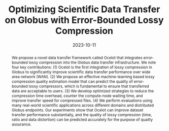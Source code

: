 ---
title: Optimizing Scientific Data Transfer on Globus with Error-Bounded Lossy Compression
authors: Yuanjian Liu, Sheng Di, Kyle Chard, Ian Foster, Franck Cappello
date: 2023-10-11
abstract: |
 We propose a novel data transfer framework called Ocelot that integrates error-bounded lossy compression into the Globus data transfer infrastructure. We note four key contributions: (1) Ocelot is the first integration of lossy compression in Globus to significantly improve scientific data transfer performance over wide area network (WAN). (2) We propose an effective machine-learning based lossy compression quality estimation model that can predict the quality of error-bounded lossy compressors, which is fundamental to ensure that transferred data are acceptable to users. (3) We develop optimized strategies to reduce the compression time overhead, counter the compute-node waiting time, and improve transfer speed for compressed files. (4) We perform evaluations using many real-world scientific applications across different domains and distributed Globus endpoints. Our experiments show that Ocelot can improve dataset transfer performance substantially, and the quality of lossy compression (time, ratio and data distortion) can be predicted accurately for the purpose of quality assurance.
link: https://ieeexplore.ieee.org/abstract/document/10272494
pdf: /files/2023ICDCS-preprint.pdf
code: https://github.com/legendPerceptor/Ocelot
bibtex_id: yuanjian2023icdcs
venue: ICDCS 2023
bibtex: |
  @INPROCEEDINGS{10272494,
  author={Liu, Yuanjian and Di, Sheng and Chard, Kyle and Foster, Ian and Cappello, Franck},
  booktitle={2023 IEEE 43rd International Conference on Distributed Computing Systems (ICDCS)}, 
  title={Optimizing Scientific Data Transfer on Globus with Error-Bounded Lossy Compression}, 
  year={2023},
  volume={},
  number={},
  pages={703-713},
  keywords={Wide area networks;Quality assurance;Estimation;Distributed databases;Data visualization;Machine learning;Predictive models;Lossy Compression;Performance;Data Transfer;Globus;WAN},
  doi={10.1109/ICDCS57875.2023.00064}}
slides: /files/Ocelot-ICDCS2023.pptx.pdf
---